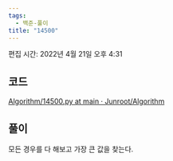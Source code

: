 ```yaml
---
tags:
  - 백준-풀이
title: "14500"
---
```


편집 시간: 2022년 4월 21일 오후 4:31

## 코드

[Algorithm/14500.py at main · Junroot/Algorithm](https://github.com/Junroot/Algorithm/blob/main/baekjoon/14500.py)

## 풀이

모든 경우를 다 해보고 가장 큰 값을 찾는다.
